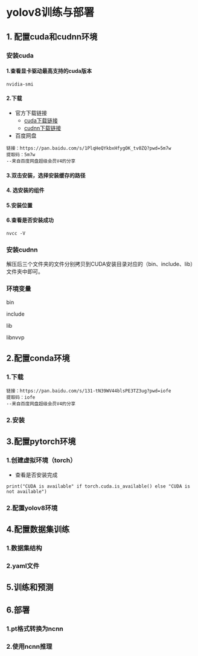 # yolov8训练与部署
## 1. 配置cuda和cudnn环境
### 安装cuda
#### 1.查看显卡驱动最高支持的cuda版本
```plain
nvidia-smi
```



#### 2.下载
+ 官方下载链接
    - [cuda下载链接](https://developer.nvidia.com/cuda-toolkit-archive)
    - [cudnn下载链接](https://developer.nvidia.com/rdp/cudnn-archive)
+ 百度网盘

```plain
链接：https://pan.baidu.com/s/1PlqHeQYkbxHfygOK_tv0ZQ?pwd=5m7w 
提取码：5m7w 
--来自百度网盘超级会员V4的分享
```



#### 3.双击安装，选择安装缓存的路径
#### 4. 选安装的组件
#### 5.安装位置
#### 6.查看是否安装成功
```plain
nvcc -V
```

### 安装cudnn
解压后三个文件夹的文件分别拷贝到CUDA安装目录对应的（bin、include、lib）文件夹中即可。



### 环境变量
bin

include

lib

libnvvp



## 2.配置conda环境
### 1.下载
```plain
链接：https://pan.baidu.com/s/131-tN39WV44blsPE3TZ3ug?pwd=iofe 
提取码：iofe 
--来自百度网盘超级会员V4的分享
```





### 2.安装
## 3.配置pytorch环境
### 1.创建虚拟环境（torch）
+ 查看是否安装完成

```plain
print("CUDA is available" if torch.cuda.is_available() else "CUDA is not available")
```



### 2.配置yolov8环境




## 4.配置数据集训练
### 1.数据集结构
### 2.yaml文件






## 5.训练和预测


 

## 6.部署
### 1.pt格式转换为ncnn
### 2.使用ncnn推理
